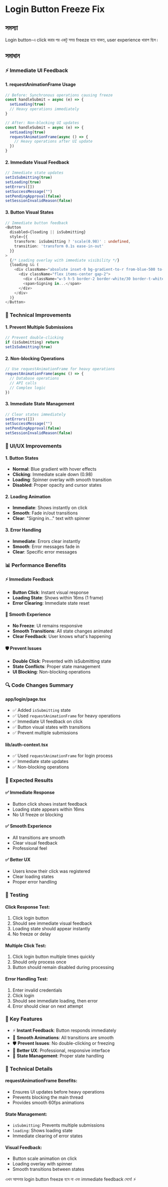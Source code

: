 # Login Button Freeze Fix

## সমস্যা
Login button-এ click করার পর একটু সময় freeze হয়ে থাকত, user experience খারাপ ছিল।

## সমাধান

### ⚡ Immediate UI Feedback

#### 1. **requestAnimationFrame Usage**
```typescript
// Before: Synchronous operations causing freeze
const handleSubmit = async (e) => {
  setLoading(true)
  // Heavy operations immediately
}

// After: Non-blocking UI updates
const handleSubmit = async (e) => {
  setLoading(true)
  requestAnimationFrame(async () => {
    // Heavy operations after UI update
  })
}
```

#### 2. **Immediate Visual Feedback**
```typescript
// Immediate state updates
setIsSubmitting(true)
setLoading(true)
setErrors([])
setSuccessMessage("")
setPendingApproval(false)
setSessionInvalidReason(false)
```

#### 3. **Button Visual States**
```typescript
// Immediate button feedback
<Button
  disabled={loading || isSubmitting}
  style={{
    transform: isSubmitting ? 'scale(0.98)' : undefined,
    transition: 'transform 0.1s ease-in-out'
  }}
>
  {/* Loading overlay with immediate visibility */}
  {loading && (
    <div className="absolute inset-0 bg-gradient-to-r from-blue-500 to-purple-600">
      <div className="flex items-center gap-2">
        <div className="w-5 h-5 border-2 border-white/30 border-t-white rounded-full animate-spin" />
        <span>Signing in...</span>
      </div>
    </div>
  )}
</Button>
```

### 🔧 Technical Improvements

#### 1. **Prevent Multiple Submissions**
```typescript
// Prevent double-clicking
if (isSubmitting) return
setIsSubmitting(true)
```

#### 2. **Non-blocking Operations**
```typescript
// Use requestAnimationFrame for heavy operations
requestAnimationFrame(async () => {
  // Database operations
  // API calls
  // Complex logic
})
```

#### 3. **Immediate State Management**
```typescript
// Clear states immediately
setErrors([])
setSuccessMessage("")
setPendingApproval(false)
setSessionInvalidReason(false)
```

### 🎨 UI/UX Improvements

#### 1. **Button States**
- **Normal**: Blue gradient with hover effects
- **Clicking**: Immediate scale down (0.98)
- **Loading**: Spinner overlay with smooth transition
- **Disabled**: Proper opacity and cursor states

#### 2. **Loading Animation**
- **Immediate**: Shows instantly on click
- **Smooth**: Fade in/out transitions
- **Clear**: "Signing in..." text with spinner

#### 3. **Error Handling**
- **Immediate**: Errors clear instantly
- **Smooth**: Error messages fade in
- **Clear**: Specific error messages

### 📊 Performance Benefits

#### ⚡ **Immediate Feedback**
- **Button Click**: Instant visual response
- **Loading State**: Shows within 16ms (1 frame)
- **Error Clearing**: Immediate state reset

#### 🚀 **Smooth Experience**
- **No Freeze**: UI remains responsive
- **Smooth Transitions**: All state changes animated
- **Clear Feedback**: User knows what's happening

#### 🛡️ **Prevent Issues**
- **Double Click**: Prevented with isSubmitting state
- **State Conflicts**: Proper state management
- **UI Blocking**: Non-blocking operations

### 🔍 Code Changes Summary

#### **app/login/page.tsx**
- ✅ Added `isSubmitting` state
- ✅ Used `requestAnimationFrame` for heavy operations
- ✅ Immediate UI feedback on click
- ✅ Button visual states with transitions
- ✅ Prevent multiple submissions

#### **lib/auth-context.tsx**
- ✅ Used `requestAnimationFrame` for login process
- ✅ Immediate state updates
- ✅ Non-blocking operations

### 🚀 Expected Results

#### ✅ **Immediate Response**
- Button click shows instant feedback
- Loading state appears within 16ms
- No UI freeze or blocking

#### ✅ **Smooth Experience**
- All transitions are smooth
- Clear visual feedback
- Professional feel

#### ✅ **Better UX**
- Users know their click was registered
- Clear loading states
- Proper error handling

### 🧪 Testing

#### **Click Response Test:**
1. Click login button
2. Should see immediate visual feedback
3. Loading state should appear instantly
4. No freeze or delay

#### **Multiple Click Test:**
1. Click login button multiple times quickly
2. Should only process once
3. Button should remain disabled during processing

#### **Error Handling Test:**
1. Enter invalid credentials
2. Click login
3. Should see immediate loading, then error
4. Error should clear on next attempt

### 🎯 Key Features

- ⚡ **Instant Feedback**: Button responds immediately
- 🚀 **Smooth Animations**: All transitions are smooth
- 🛡️ **Prevent Issues**: No double-clicking or freezing
- 📱 **Better UX**: Professional, responsive interface
- 🔄 **State Management**: Proper state handling

### 🔧 Technical Details

#### **requestAnimationFrame Benefits:**
- Ensures UI updates before heavy operations
- Prevents blocking the main thread
- Provides smooth 60fps animations

#### **State Management:**
- `isSubmitting`: Prevents multiple submissions
- `loading`: Shows loading state
- Immediate clearing of error states

#### **Visual Feedback:**
- Button scale animation on click
- Loading overlay with spinner
- Smooth transitions between states

এখন আপনার login button freeze হবে না এবং immediate feedback দেবে! ⚡

